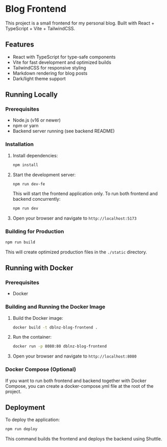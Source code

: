 # Blog Frontend

This project is a small frontend for my personal blog.
Built with React + TypeScript + Vite + TailwindCSS.

## Features

- React with TypeScript for type-safe components
- Vite for fast development and optimized builds
- TailwindCSS for responsive styling
- Markdown rendering for blog posts
- Dark/light theme support

## Running Locally

### Prerequisites

- Node.js (v16 or newer)
- npm or yarn
- Backend server running (see backend README)

### Installation

1. Install dependencies:
   ```bash
   npm install
   ```

2. Start the development server:
   ```bash
   npm run dev-fe
   ```
   
   This will start the frontend application only. To run both frontend and backend concurrently:
   ```bash
   npm run dev
   ```

3. Open your browser and navigate to `http://localhost:5173`

### Building for Production

```bash
npm run build
```

This will create optimized production files in the `./static` directory.

## Running with Docker

### Prerequisites

- Docker

### Building and Running the Docker Image

1. Build the Docker image:
   ```bash
   docker build -t dblnz-blog-frontend .
   ```

2. Run the container:
   ```bash
   docker run -p 8080:80 dblnz-blog-frontend
   ```

3. Open your browser and navigate to `http://localhost:8080`

### Docker Compose (Optional)

If you want to run both frontend and backend together with Docker Compose, you can create a docker-compose.yml file at the root of the project.

## Deployment

To deploy the application:

```bash
npm run deploy
```

This command builds the frontend and deploys the backend using Shuttle.
